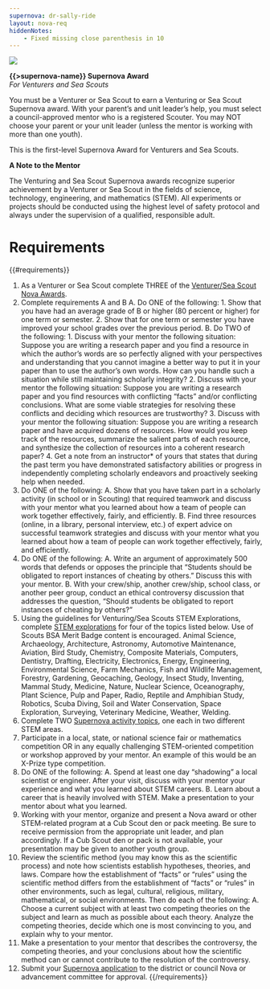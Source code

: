 ```yaml
---
supernova: dr-sally-ride
layout: nova-req
hiddenNotes:
    - Fixed missing close parenthesis in 10
---
```


<div class="D(f) Jc(spb) Fxd(rr)--_s Fxd(c)--s">
<div class="W(175px) Ta(c) Fxs(0) Mx(a)--s"><img src="{{supernova}}-award.jpg" class="W(100%) Mx(a) H(a)"></div>
<div>

**{{>supernova-name}} Supernova Award**<br />*For Venturers and Sea Scouts*

You must be a Venturer or Sea Scout to earn a Venturing or Sea Scout Supernova award. With your parent’s and unit leader’s help, you must select a council-approved mentor who is a registered Scouter. You may NOT choose your parent or your unit leader (unless the mentor is working with more than one youth).

This is the first-level Supernova Award for Venturers and Sea Scouts.

**A Note to the Mentor**

The Venturing and Sea Scout Supernova awards recognize superior achievement by a Venturer or Sea Scout in the fields of science, technology, engineering, and mathematics (STEM). All experiments or projects should be conducted using the highest level of safety protocol and always under the supervision of a qualified, responsible adult.

</div></div>

# Requirements

{{#requirements}}
1. As a Venturer or Sea Scout complete THREE of the [Venturer/Sea Scout Nova Awards](../../venturing-and-sea-scouts/).
2. Complete requirements A and B
    A. Do ONE of the following:
        1. Show that you have had an average grade of B or higher (80 percent or higher) for one term or semester.
        2. Show that for one term or semester you have improved your school grades over the previous period.
    B. Do TWO of the following:
        1. Discuss with your mentor the following situation: Suppose you are writing a research paper and you find a resource in which the author’s words are so perfectly aligned with your perspectives and understanding that you cannot imagine a better way to put it in your paper than to use the author’s own words.  How can you handle such a situation while still maintaining scholarly integrity?
        2. Discuss with your mentor the following situation: Suppose you are writing a research paper and you find resources with conflicting “facts” and/or conflicting conclusions. What are some viable strategies for resolving these conflicts and deciding which resources are trustworthy?
        3. Discuss with your mentor the following situation: Suppose you are writing a research paper and have acquired dozens of resources. How would you keep track of the resources, summarize the salient parts of each resource, and synthesize the collection of resources into a coherent research paper?
        4. Get a note from an instructor* of yours that states that during the past term you have demonstrated satisfactory abilities or progress in independently completing scholarly endeavors and proactively seeking help when needed.
3. Do ONE of the following:
    A. Show that you have taken part in a scholarly activity (in school or in Scouting) that required teamwork and discuss with your mentor what you learned about how a team of people can work together effectively, fairly, and efficiently.
    B. Find three resources (online, in a library, personal interview, etc.) of expert advice on successful teamwork strategies and discuss with your mentor what you learned about how a team of people can work together effectively, fairly, and efficiently.
4. Do ONE of the following:
    A. Write an argument of approximately 500 words that defends or opposes the principle that “Students should be obligated to report instances of cheating by others.” Discuss this with your mentor.
    B. With your crew/ship, another crew/ship, school class, or another peer group, conduct an ethical controversy discussion that addresses the question, “Should students be obligated to report instances of cheating by others?”
5. Using the guidelines for Venturing/Sea Scouts STEM Explorations, complete [STEM explorations](../../explorations/) for four of the topics listed below. Use of Scouts BSA Merit Badge content is encouraged.
    Animal Science, Archaeology, Architecture, Astronomy, Automotive Maintenance, Aviation, Bird Study, Chemistry, Composite Materials, Computers, Dentistry, Drafting, Electricity, Electronics, Energy, Engineering, Environmental Science, Farm Mechanics, Fish and Wildlife Management, Forestry, Gardening, Geocaching, Geology, Insect Study, Inventing, Mammal Study, Medicine, Nature, Nuclear Science, Oceanography, Plant Science, Pulp and Paper, Radio, Reptile and Amphibian Study, Robotics, Scuba Diving, Soil and Water Conservation, Space Exploration, Surveying, Veterinary Medicine, Weather, Welding.
6. Complete TWO [Supernova activity topics](../activity-topics/), one each in two different STEM areas.
7. Participate in a local, state, or national science fair or mathematics competition OR in any equally challenging STEM-oriented competition or workshop approved by your mentor. An example of this would be an X-Prize type competition.
8. Do ONE of the following:
    A. Spend at least one day “shadowing” a local scientist or engineer. After your visit, discuss with your mentor your experience and what you learned about STEM careers.
    B. Learn about a career that is heavily involved with STEM. Make a presentation to your mentor about what you learned.
9. Working with your mentor, organize and present a Nova award or other STEM-related program at a Cub Scout den or pack meeting. Be sure to receive permission from the appropriate unit leader, and plan accordingly. If a Cub Scout den or pack is not available, your presentation may be given to another youth group.
10. Review the scientific method (you may know this as the scientific process) and note how scientists establish hypotheses, theories, and laws. Compare how the establishment of “facts” or “rules” using the scientific method differs from the establishment of “facts” or “rules” in other environments, such as legal, cultural, religious, military, mathematical, or social environments.  Then do each of the following:
    A. Choose a current subject with at least two competing theories on the subject and learn as much as possible about each theory. Analyze the competing theories, decide which one is most convincing to you, and explain why to your mentor.
11. Make a presentation to your mentor that describes the controversy, the competing theories, and your conclusions about how the scientific method can or cannot contribute to the resolution of the controversy.
12. Submit your [Supernova application](../award-application.pdf) to the district or council Nova or advancement committee for approval.
{{/requirements}}
